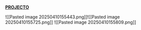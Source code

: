 **[PROJECTO](C:\Users\ja_es\Desktop\SpringCourse\04-spring-boot-REST-CRUD-API\crudDemoProject)**


![[Pasted image 20250410155443.png]]![[Pasted image 20250410155725.png]]
![[Pasted image 20250410155809.png]]